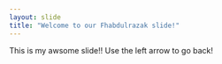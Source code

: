 ```yaml
---
layout: slide
title: "Welcome to our Fhabdulrazak slide!"
---
```

This is my awsome slide!! 
Use the left arrow to go back!
